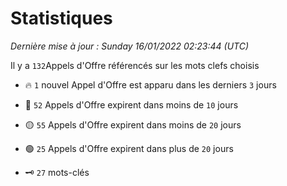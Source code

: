 # Statistiques


_Dernière mise à jour : Sunday 16/01/2022 02:23:44 (UTC)_ 

Il y a `132`Appels d'Offre référencés sur les mots clefs choisis

- 🔥 `1` nouvel Appel d'Offre est apparu dans les derniers `3` jours
- 🔴  `52` Appels d'Offre expirent dans moins de `10` jours
- 🟡  `55` Appels d'Offre expirent dans moins de `20` jours
- 🟢  `25` Appels d'Offre expirent dans plus de `20` jours

- 🗝 `27` mots-clés